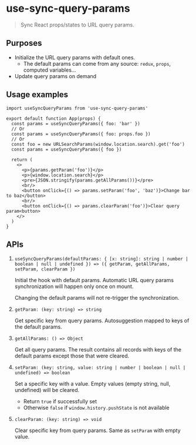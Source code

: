 # use-sync-query-params

> Sync React props/states to URL query params.

## Purposes

- Initialize the URL query params with default ones.
  - The default params can come from any source: `redux`, `props`, computed variables...
- Update query params on demand

## Usage examples

```TSX
import useSyncQueryParams from 'use-sync-query-params'

export default function App(props) {
  const params = useSyncQueryParams({ foo: 'bar' })
  // Or
  const params = useSyncQueryParams({ foo: props.foo })
  // Or
  const foo = new URLSearchParams(window.location.search).get('foo')
  const params = useSyncQueryParams({ foo })

  return (
    <>
      <p>{params.getParam('foo')}</p>
      <p>{window.location.search}</p>
      <pre>{JSON.stringify(params.getAllParams())}</pre>
      <br/>
      <button onClick={() => params.setParam('foo', 'baz')}>Change bar to baz</button>
      <br/>
      <button onClick={() => params.clearParam('foo')}>Clear query param<button>
    </>
  )
}
```

## APIs

1. `useSyncQueryParams(defaultParams: { [x: string]: string | number | boolean | null | undefined }) => ({ getParam, getAllParams, setParam, clearParam })`

   Initial the hook with default params. Automatic URL query params synchronization will happen only once on mount.

   Changing the default params will not re-trigger the synchronization.

2. `getParam: (key: string) => string`

   Get specific key from query params. Autosuggestion mapped to keys of the default params.

3. `getAllParams: () => Object`

   Get all query params. The result contains all records with keys of the default params except those that were cleared.

4. `setParam: (key: string, value: string | number | boolean | null | undefined) => boolean`

   Set a specific key with a value. Empty values (empty string, null, undefined) will be cleared.

   - Return `true` if successfully set
   - Otherwise `false` if `window.history.pushState` is not available

5. `clearParam: (key: string) => void`

   Clear specific key from query params. Same as `setParam` with empty value.

